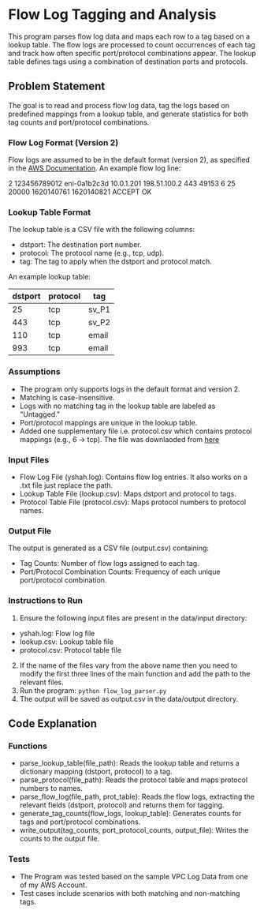# Flow Log Tagging and Analysis

This program parses flow log data and maps each row to a tag based on a lookup table. The flow logs are processed to count occurrences of each tag and track how often specific port/protocol combinations appear. The lookup table defines tags using a combination of destination ports and protocols.

## Problem Statement

The goal is to read and process flow log data, tag the logs based on predefined mappings from a lookup table, and generate statistics for both tag counts and port/protocol combinations.

### Flow Log Format (Version 2)

Flow logs are assumed to be in the default format (version 2), as specified in the [AWS Documentation](https://docs.aws.amazon.com/vpc/latest/userguide/flow-log-records.html). An example flow log line:

2 123456789012 eni-0a1b2c3d 10.0.1.201 198.51.100.2 443 49153 6 25 20000 1620140761 1620140821 ACCEPT OK

### Lookup Table Format

The lookup table is a CSV file with the following columns:

- dstport: The destination port number.
- protocol: The protocol name (e.g., tcp, udp).
- tag: The tag to apply when the dstport and protocol match.

An example lookup table:

| dstport | protocol | tag   |
| ------- | -------- | ----- |
| 25      | tcp      | sv_P1 |
| 443     | tcp      | sv_P2 |
| 110     | tcp      | email |
| 993     | tcp      | email |

### Assumptions

- The program only supports logs in the default format and version 2.
- Matching is case-insensitive.
- Logs with no matching tag in the lookup table are labeled as "Untagged."
- Port/protocol mappings are unique in the lookup table.
- Added one supplementary file i.e. protocol.csv which contains protocol mappings (e.g., 6 -> tcp). The file was downlaoded from [here](https://www.iana.org/assignments/protocol-numbers/protocol-numbers.xhtml)

### Input Files

- Flow Log File (yshah.log): Contains flow log entries. It also works on a .txt file just replace the path.
- Lookup Table File (lookup.csv): Maps dstport and protocol to tags.
- Protocol Table File (protocol.csv): Maps protocol numbers to protocol names.

### Output File

The output is generated as a CSV file (output.csv) containing:

- Tag Counts: Number of flow logs assigned to each tag.
- Port/Protocol Combination Counts: Frequency of each unique port/protocol combination.

### Instructions to Run

1. Ensure the following input files are present in the data/input directory:

- yshah.log: Flow log file
- lookup.csv: Lookup table file
- protocol.csv: Protocol table file

2. If the name of the files vary from the above name then you need to modify the first three lines of the main function and add the path to the relevant files.
3. Run the program: `python flow_log_parser.py`
4. The output will be saved as output.csv in the data/output directory.

## Code Explanation

### Functions

- parse_lookup_table(file_path): Reads the lookup table and returns a dictionary mapping (dstport, protocol) to a tag.
- parse_protocol(file_path): Reads the protocol table and maps protocol numbers to names.
- parse_flow_log(file_path, prot_table): Reads the flow logs, extracting the relevant fields (dstport, protocol) and returns them for tagging.
- generate_tag_counts(flow_logs, lookup_table): Generates counts for tags and port/protocol combinations.
- write_output(tag_counts, port_protocol_counts, output_file): Writes the counts to the output file.

### Tests

- The Program was tested based on the sample VPC Log Data from one of my AWS Account.
- Test cases include scenarios with both matching and non-matching tags.
